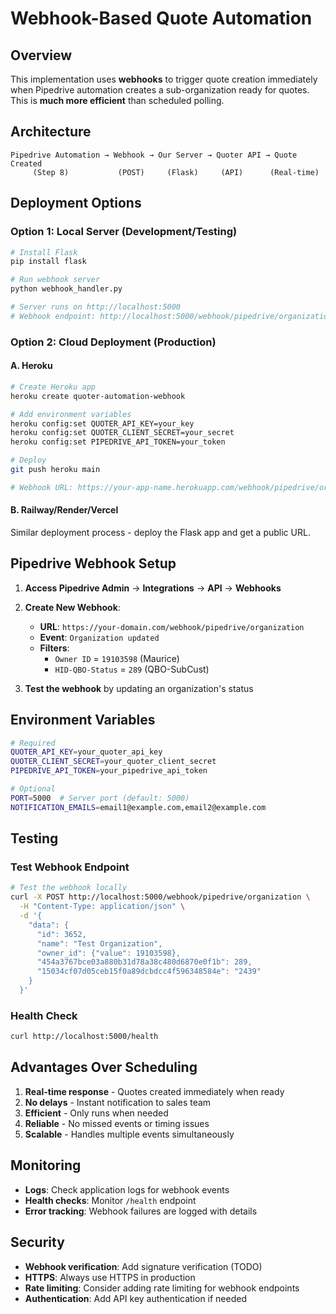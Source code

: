 # Webhook-Based Quote Automation

## Overview

This implementation uses **webhooks** to trigger quote creation immediately when Pipedrive automation creates a sub-organization ready for quotes. This is **much more efficient** than scheduled polling.

## Architecture

```
Pipedrive Automation → Webhook → Our Server → Quoter API → Quote Created
     (Step 8)           (POST)     (Flask)     (API)      (Real-time)
```

## Deployment Options

### Option 1: Local Server (Development/Testing)
```bash
# Install Flask
pip install flask

# Run webhook server
python webhook_handler.py

# Server runs on http://localhost:5000
# Webhook endpoint: http://localhost:5000/webhook/pipedrive/organization
```

### Option 2: Cloud Deployment (Production)

#### A. Heroku
```bash
# Create Heroku app
heroku create quoter-automation-webhook

# Add environment variables
heroku config:set QUOTER_API_KEY=your_key
heroku config:set QUOTER_CLIENT_SECRET=your_secret
heroku config:set PIPEDRIVE_API_TOKEN=your_token

# Deploy
git push heroku main

# Webhook URL: https://your-app-name.herokuapp.com/webhook/pipedrive/organization
```

#### B. Railway/Render/Vercel
Similar deployment process - deploy the Flask app and get a public URL.

## Pipedrive Webhook Setup

1. **Access Pipedrive Admin** → **Integrations** → **API** → **Webhooks**
2. **Create New Webhook**:
   - **URL**: `https://your-domain.com/webhook/pipedrive/organization`
   - **Event**: `Organization updated`
   - **Filters**: 
     - `Owner ID` = `19103598` (Maurice)
     - `HID-QBO-Status` = `289` (QBO-SubCust)

3. **Test the webhook** by updating an organization's status

## Environment Variables

```bash
# Required
QUOTER_API_KEY=your_quoter_api_key
QUOTER_CLIENT_SECRET=your_quoter_client_secret
PIPEDRIVE_API_TOKEN=your_pipedrive_api_token

# Optional
PORT=5000  # Server port (default: 5000)
NOTIFICATION_EMAILS=email1@example.com,email2@example.com
```

## Testing

### Test Webhook Endpoint
```bash
# Test the webhook locally
curl -X POST http://localhost:5000/webhook/pipedrive/organization \
  -H "Content-Type: application/json" \
  -d '{
    "data": {
      "id": 3652,
      "name": "Test Organization",
      "owner_id": {"value": 19103598},
      "454a3767bce03a880b31d78a38c480d6870e0f1b": 289,
      "15034cf07d05ceb15f0a89dcbdcc4f596348584e": "2439"
    }
  }'
```

### Health Check
```bash
curl http://localhost:5000/health
```

## Advantages Over Scheduling

1. **Real-time response** - Quotes created immediately when ready
2. **No delays** - Instant notification to sales team
3. **Efficient** - Only runs when needed
4. **Reliable** - No missed events or timing issues
5. **Scalable** - Handles multiple events simultaneously

## Monitoring

- **Logs**: Check application logs for webhook events
- **Health checks**: Monitor `/health` endpoint
- **Error tracking**: Webhook failures are logged with details

## Security

- **Webhook verification**: Add signature verification (TODO)
- **HTTPS**: Always use HTTPS in production
- **Rate limiting**: Consider adding rate limiting for webhook endpoints
- **Authentication**: Add API key authentication if needed
